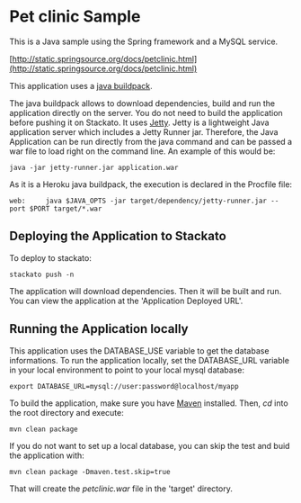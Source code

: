 Pet clinic Sample
=============

This is a Java sample using the Spring framework and a MySQL service. 

[http://static.springsource.org/docs/petclinic.html](http://static.springsource.org/docs/petclinic.html)

This application uses a [java buildpack](https://github.com/heroku/heroku-buildpack-java).

The java buildpack allows to download dependencies, build and run the application directly on the server. You do not need to 
build the application before pushing it on Stackato.
It uses [Jetty](http://jetty.codehaus.org/jetty/). Jetty is a lightweight Java application server which includes a Jetty Runner jar. 
Therefore, the Java Application can be run directly from the java command and can be passed a war file to load right 
on the command line. An example of this would be:

	java -jar jetty-runner.jar application.war

As it is a Heroku java buildpack, the execution is declared in the Procfile file:

	web:	 java $JAVA_OPTS -jar target/dependency/jetty-runner.jar --port $PORT target/*.war

Deploying the Application to Stackato
-------------------------

To deploy to stackato:

    stackato push -n

The application will download dependencies. Then it will be built and run.
You can view the application at the 'Application Deployed URL'.


Running the Application locally
------------------------

This application uses the DATABASE_USE variable to get the database informations.
To run the application locally, set the DATABASE_URL variable in your local environment to point to your local mysql database:

	export DATABASE_URL=mysql://user:password@localhost/myapp

To build the application, make sure you have [Maven](http://maven.apache.org/ "Maven") installed.
Then, *cd* into the root directory and execute:

	mvn clean package

If you do not want to set up a local database, you can skip the test and buid the application with:

	mvn clean package -Dmaven.test.skip=true

That will create the *petclinic.war* file in the 'target' directory.
